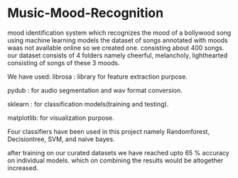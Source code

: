 # Music-Mood-Recognition
mood identification system which recognizes the mood of a bollywood song using machine learning models
the dataset of songs annotated with moods waas not available online so we created one. consisting about 400 songs.
our dataset consists of 4 folders namely cheerful, melancholy, lighthearted consisting of songs of these 3 moods.

We have used:
librosa : library for feature extraction purpose.

pydub : for audio segmentation and wav format conversion.

sklearn : for classification models(training and testing).

matplotlib: for visualization purpose.

Four classifiers have been used in this project namely Randomforest, Decisiontree, SVM, and naive bayes.

after training on our curated datasets we have reached upto 65 % accuracy on individual models. which on combining the results would be altogether increased. 
